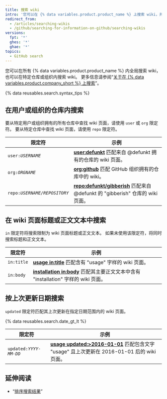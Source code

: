 ```yaml
---
title: 搜索 wiki
intro: '您可以在 {% data variables.product.product_name %} 上搜索 wiki，并使用这些 wiki 搜索限定符的任意组合缩小结果范围。'
redirect_from:
  - /articles/searching-wikis
  - /github/searching-for-information-on-github/searching-wikis
versions:
  fpt: '*'
  ghes: '*'
  ghae: '*'
topics:
  - GitHub search
---
```


您可以在所有 {% data variables.product.product_name %} 内全局搜索 wiki，也可以在特定仓库或组织内搜索 wiki。 更多信息请参阅“[关于在 {% data variables.product.company_short %} 上搜索](/articles/about-searching-on-github)”。

{% data reusables.search.syntax_tips %}

## 在用户或组织的仓库内搜索

要从特定用户或组织拥有的所有仓库中查找 wiki 页面，请使用 `user` 或 `org` 限定符。 要从特定仓库中查找 wiki 页面，请使用 `repo` 限定符。

| 限定符                       | 示例                                                                                                                           |
| ------------------------- | ---------------------------------------------------------------------------------------------------------------------------- |
| <code>user:<em>USERNAME</em></code> | [**user:defunkt**](https://github.com/search?q=user%3Adefunkt&type=Wikis) 匹配来自 @defunkt 拥有的仓库的 wiki 页面。                      |
| <code>org:<em>ORGNAME</em></code> | [**org:github**](https://github.com/search?q=org%3Agithub&type=Wikis&utf8=%E2%9C%93) 匹配 GitHub 组织拥有的仓库中的 wiki。               |
| <code>repo:<em>USERNAME/REPOSITORY</em></code> | [**repo:defunkt/gibberish**](https://github.com/search?q=user%3Adefunkt&type=Wikis) 匹配来自 @defunkt 的 "gibberish" 仓库的 wiki 页面。 |

## 在 wiki 页面标题或正文文本中搜索

`in` 限定符将搜索限制为 wiki 页面标题或正文文本。 如果未使用该限定符，将同时搜索标题和正文文本。

| 限定符        | 示例                                                                                                                                 |
| ---------- | ---------------------------------------------------------------------------------------------------------------------------------- |
| `in:title` | [**usage in:title**](https://github.com/search?q=usage+in%3Atitle&type=Wikis) 匹配含有 "usage" 字样的 wiki 页面。                            |
| `in:body`  | [**installation in:body**](https://github.com/search?q=installation+in%3Abody&type=Wikis) 匹配其主要正文文本中含有 "installation" 字样的 wiki 页面。 |

## 按上次更新日期搜索

`updated` 限定符匹配其上次更新在指定日期范围内的 wiki 页面。

{% data reusables.search.date_gt_lt %}

| 限定符                       | 示例                                                                                                                                               |
| ------------------------- | ------------------------------------------------------------------------------------------------------------------------------------------------ |
| <code>updated:<em>YYYY-MM-DD</em></code> | [**usage updated:>2016-01-01**](https://github.com/search?q=usage+updated%3A>2016-01-01&type=Wikis) 匹配包含文字 "usage" 且上次更新在 2016-01-01 后的 wiki 页面。 |

## 延伸阅读

- “[排序搜索结果](/articles/sorting-search-results/)”
